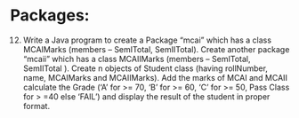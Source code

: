 # Packages:
12.	Write a Java program to create a Package “mcai” which has a class MCAIMarks (members – SemITotal, SemIITotal). 
Create another package “mcaii” which has a class MCAIIMarks (members – SemITotal, SemIITotal ). Create n objects of Student class (having rollNumber, name, MCAIMarks and MCAIIMarks). Add the marks of MCAI and MCAII calculate the Grade (‘A’ for >= 70, ‘B’ for >= 60, ‘C’ for >= 50, Pass Class for > =40 else ‘FAIL’) 
and display the result of the student in proper format.
